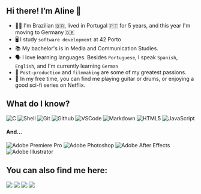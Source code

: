 ## Hi there! I’m Aline 👋

- 🙋🏽 I'm Brazilian 🇧🇷, lived in Portugal 🇵🇹 for 5 years, and this year I'm moving to Germany 🇩🇪
- 🖥️ I study <code>software development</code> at 42 Porto
- 📚 My bachelor's is in Media and Communication Studies.
- 🗣️ I love learning languages. Besides <code>Portuguese</code>, I speak <code>Spanish</code>, <code>English</code>, and I'm currently learning <code>German</code>
- 🎥 <code>Post-production</code> and <code>filmmaking</code> are some of my greatest passions.
- 🎸 In my free time, you can find me playing guitar or drums, or enjoying a good sci-fi series on Netflix.

## What do I know?
![C](https://img.shields.io/badge/c-0D1117.svg?style=for-the-badge&logo=c&logoColor=3893F5)
![Shell](https://img.shields.io/badge/shell-0D1117.svg?style=for-the-badge&logo=gnu-bash&logoColor=white)
![Git](https://img.shields.io/badge/git-0D1117.svg?style=for-the-badge&logo=git&logoColor=F5942C)
![Github](https://img.shields.io/badge/github-0D1117.svg?style=for-the-badge&logo=github&logoColor=white)
![VSCode](https://img.shields.io/badge/vscode-0D1117.svg?style=for-the-badge&logo=visual-studio-code&logoColor=3893F5)
![Markdown](https://img.shields.io/badge/markdown-0D1117.svg?style=for-the-badge&logo=markdown&logoColor=white)
![HTML5](https://img.shields.io/badge/html5-0D1117.svg?style=for-the-badge&logo=html5&logoColor=F5942C)
![JavaScript](https://img.shields.io/badge/javascript-0D1117.svg?style=for-the-badge&logo=javascript&logoColor=ECC91C)

#### And...
![Adobe Premiere Pro](https://img.shields.io/badge/Adobe%20Premiere%20Pro-9999FF.svg?style=for-the-badge&logo=Adobe%20Premiere%20Pro&logoColor=white)
![Adobe Photoshop](https://img.shields.io/badge/adobe%20photoshop-%2331A8FF.svg?style=for-the-badge&logo=adobe%20photoshop&logoColor=white)
![Adobe After Effects](https://img.shields.io/badge/Adobe%20After%20Effects-9999FF.svg?style=for-the-badge&logo=Adobe%20After%20Effects&logoColor=white)
![Adobe Illustrator](https://img.shields.io/badge/adobe%20illustrator-%23FF9A00.svg?style=for-the-badge&logo=adobe%20illustrator&logoColor=white)


## You can also find me here:
<div> 
  <a href="https://itsalinevieira.wixsite.com/home" target="_blank"><img src="https://img.shields.io/badge/Wix-0C6EFC.svg?style=for-the-badge&logo=Wix&logoColor=white" target="_blank"></a>
  <a href="https://www.youtube.com/watch?v=R98pvB4WYNc&list=PLQ8tlO7R5eCe7VvpUij7Qqp2tet0vst0v" target="_blank"><img src="https://img.shields.io/badge/YouTube-FF0000?style=for-the-badge&logo=youtube&logoColor=white" target="_blank"></a>
  <a href="https://www.instagram.com/itsalineyall/" target="_blank"><img src="https://img.shields.io/badge/-Instagram-%23E4405F?style=for-the-badge&logo=instagram&logoColor=white" target="_blank"></a>
  <a href="https://www.linkedin.com/in/alinevieiraf/" target="_blank"><img src="https://img.shields.io/badge/-LinkedIn-%230077B5?style=for-the-badge&logo=linkedin&logoColor=white" target="_blank"></a>
  
</div>
